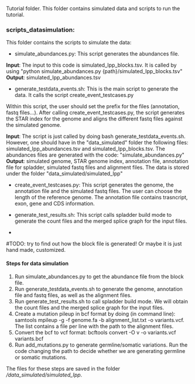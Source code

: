 Tutorial folder. This folder contains simulated data and scripts to run the tutorial.

### scripts_datasimulation:

This folder contains the scripts to simulate the data:

- simulate_abundances.py: This script generates the abundances file.

**Input**: The input to this code is simulated_Ipp_blocks.tsv. It is called by using "python simulate_abundances.py {path}/simulated_Ipp_blocks.tsv"
**Output**: simulated_Ipp_abundances.tsv

- generate_testdata_events.sh: This is the main script to generate the data. It calls the script create_event_testcases.py

Within this script, the user should set the prefix for the files (annotation, fastq files...). After calling create_event_testcases.py, the script generates the STAR index for the genome
and aligns the different fastq files against the simulated genome.

**Input**: The script is just called by doing bash generate_testdata_events.sh. However, one should have in the "data_simulated" folder the following files: simulated_Ipp_abundances.tsv and simulated_Ipp_blocks.tsv. The abundances files are generated with the code: "simulate_abundances.py"
**Output**: simulated genome, STAR genome index, annotation file, annotation file for spladder, simulated fastq files and alignment files. The data is stored under the folder "data_simulated/simulated_Ipp"

- create_event_testcases.py: This script generates the genome, the annotation file and the simulated fastq files. The user can choose the length of the reference genome. The annotation file contains trasncript, exon, gene and CDS information.

- generate_test_results.sh: This script calls spladder build mode to generate the count files and the merged splice graph for the input files.
-
#TODO: try to find out how the block file is generated! Or maybe it is just hand made, customized.

#### Steps for data simulation
1. Run simulate_abundances.py to get the abundance file from the block file.
2. Run generate_testdata_events.sh to generate the genome, annotation file and fastq files, as well as the alignment files.
3. Run generate_test_results.sh to call spladder build mode. We will obtain the count files and the merged splice graph for the input files.
4. Create a mutation pileup in bcf format by doing (in command line): samtools mpileup -g -f genome.fa -b alignment_list.txt -o variants.vcf. The list contains a file per line with the path to the alignment files.
5. Convert the bcf to vcf format: bcftools convert -O v -o variants.vcf variants.bcf
6. Run add_mutations.py to generate germline/somatic variations. Run the code changing the path to decide whether we are generating germline or somatic mutations.

The files for these steps are saved in the folder */data_simulated/simulated_Ipp*.



[//]: # (The code simulate_abundances.py takes as an input the file with the blocks.tsv. This file looks like:)

[//]: # (gene1   t1      1       +       51:200,301:400,601:750)

[//]: # (gene1   t2      1       +       51:200,601:750)

[//]: # ()
[//]: # (In the code we choose the number of samples &#40;N=20&#41;, and we simulate the libray sizes: [2.  3.5 4.5 3.5 4.5 4.  2.  3.5 1.  1.5 3.  3.  0.5 3.  0.5 2.  1.  4., 2.5 1. ])

[//]: # (Then, we simulate the total gene expression abundance &#40;total transcript counts per gene&#41;, which is a random number between 20 and 50.)

[//]: # (Finally, the abundance for each gene in each sample is generated. In our example I believe the gene1 is chosen to be differentially expressed)

[//]: # (The output is a file called abundances.tsv, which looks like:)

[//]: # (gene1   t1      48      37      69      49      103     62      44      71      10      27      7       7       2       12      1       8       4       21      12      4)

[//]: # (gene1   t2      5       10      19      13      18      24      11      14      5       8       36      29      8       69      5       24      23      42      59      12)

[//]: # ()
[//]: # (create_event_testcases.py: This code creates the simulated genome of lenght L. This length can be customized by the user. It also creates the gtf file. This gtf file is already modified so that it includes transcript name and CDS information. The cds is created for each transcript, by taking 10 positions after the start to 20 positions before the end. Done in the function &#40;gen_annotation&#41;)

[//]: # (It also creates fq files for each of the samples, generating reads taken from the genome, with a read number that depends of the abundances selected in _abundances.tsv)

[//]: # ()
[//]: # (In order to run this code, one can use generate_testdata_events.sh. It will automatically run the code. Then, it also generates genome indexes and aligns the fq files against the reference simulated genome, using star.)

[//]: # ()
[//]: # ()
[//]: # ()
